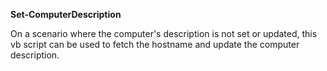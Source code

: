 **Set-ComputerDescription**

On a scenario where the computer's description is not set or updated, this vb script can be used to fetch the hostname and update the computer description.
